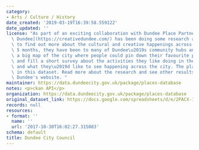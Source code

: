 ```yaml
---
category:
- Arts / Culture / History
date_created: '2019-03-19T16:39:58.559122'
date_updated: ''
license: "As part of an exciting collaboration with Dundee Place Partnership, [Creative\
  \ Dundee](https://creativedundee.com/) has been doing some research and consultation\
  \ to find out more about the cultural and creative happenings across the city. For\
  \ 5 months, they have been to many of Dundee\u2019s community hubs and events with\
  \ a big map of the city where people could pin down their favourite places to go,\
  \ and fill a short survey about the activities they like doing in their free time\
  \ and what they\u2019d like to see happening across the city. The places are shared\
  \ in this dataset. Read more about the research and see other results on Creative\
  \ Dundee's website. "
maintainer: https://data.dundeecity.gov.uk/package/places-database
notes: <p>ckan API</p>
organization: https://data.dundeecity.gov.uk/package/places-database
original_dataset_link: https://docs.google.com/spreadsheets/d/e/2PACX-1vRh_IIlWTpBVHvsln6J6ynyy8iTCnLVdJ3eDIgpJj66oJgMQOWmzhQedLZ0Hq9RsYwwPiICOfYsD9tg/pub?gid=1914242938&single=true&output=csv
records: null
resources:
- format: ''
  name: ''
  url: '2017-10-30T16:02:27.315083'
schema: default
title: Dundee City Council
---
```

